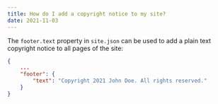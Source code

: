 ```yaml
---
title: How do I add a copyright notice to my site?
date: 2021-11-03
---
```

The `footer.text` property in `site.json` can be used to add a plain text copyright notice to all pages of the site:

```json
{
    ...
    "footer": {
        "text": "Copyright 2021 John Doe. All rights reserved."
    }
}
```
